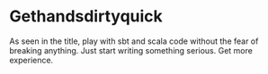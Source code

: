 # Gethandsdirtyquick

As seen in the title,
play with sbt and scala code without
the fear of breaking anything.
Just start writing something 
serious.
Get more experience.
